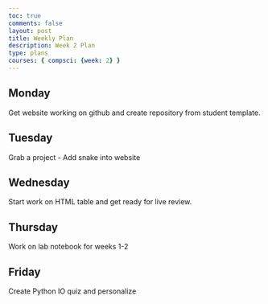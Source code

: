 ```yaml
---
toc: true
comments: false
layout: post
title: Weekly Plan
description: Week 2 Plan
type: plans
courses: { compsci: {week: 2} }
---
```


## Monday
Get website working on github and create repository from student template.

## Tuesday
Grab a project - Add snake into website

## Wednesday
Start work on HTML table and get ready for live review.

## Thursday
Work on lab notebook for weeks 1-2

## Friday
Create Python IO quiz and personalize
